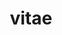 ---
layout: page
permalink: /assets/pdf/cv-LyubomirShoylev.pdf
title: vitae
nav: true
nav_order: 3
# cv_pdf: example_pdf.pdf
---